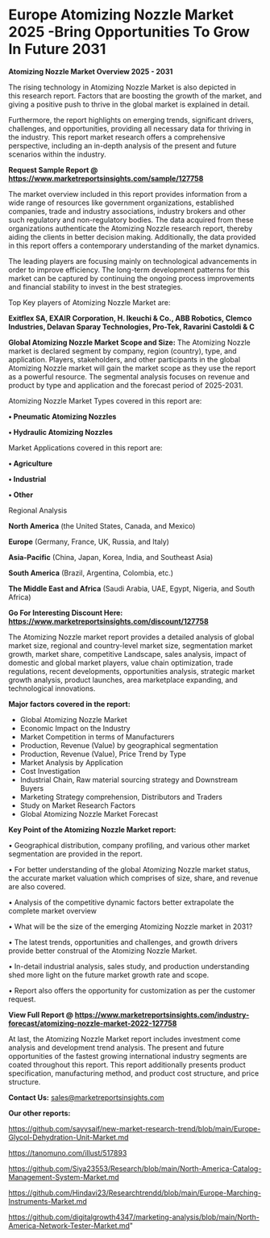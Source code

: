 # Europe Atomizing Nozzle Market 2025 -Bring Opportunities To Grow In Future 2031

<Strong> Atomizing Nozzle Market Overview 2025 - 2031</strong>

The rising technology in Atomizing Nozzle Market is also depicted in this research report. Factors that are boosting the growth of the market, and giving a positive push to thrive in the global market is explained in detail.

Furthermore, the report highlights on emerging trends, significant drivers, challenges, and opportunities, providing all necessary data for thriving in the industry. This report market research offers a comprehensive perspective, including an in-depth analysis of the present and future scenarios within the industry.

<strong>Request Sample Report @ <a href=https://www.marketreportsinsights.com/sample/127758>https://www.marketreportsinsights.com/sample/127758</a></strong>

The market overview included in this report provides information from a wide range of resources like government organizations, established companies, trade and industry associations, industry brokers and other such regulatory and non-regulatory bodies. The data acquired from these organizations authenticate the Atomizing Nozzle research report, thereby aiding the clients in better decision making. Additionally, the data provided in this report offers a contemporary understanding of the market dynamics.

The leading players are focusing mainly on technological advancements in order to improve efficiency. The long-term development patterns for this market can be captured by continuing the ongoing process improvements and financial stability to invest in the best strategies.

Top Key players of Atomizing Nozzle Market are:

<strong>Exitflex SA, EXAIR Corporation, H. Ikeuchi & Co., ABB Robotics, Clemco Industries, Delavan Sparay Technologies, Pro-Tek, Ravarini Castoldi & C</strong>

<strong><b>Global Atomizing Nozzle Market Scope and Size:</b></strong>
The Atomizing Nozzle market is declared segment by company, region (country), type, and application. Players, stakeholders, and other participants in the global Atomizing Nozzle market will gain the market scope as they use the report as a powerful resource. The segmental analysis focuses on revenue and product by type and application and the forecast period of 2025-2031.

Atomizing Nozzle Market Types covered in this report are:

<strong>• Pneumatic Atomizing Nozzles

• Hydraulic Atomizing Nozzles</strong>

Market Applications covered in this report are:

<strong>• Agriculture

• Industrial

• Other</strong> 

Regional Analysis

<strong>North America</strong> (the United States, Canada, and Mexico)

<strong>Europe</strong> (Germany, France, UK, Russia, and Italy)

<strong>Asia-Pacific</strong> (China, Japan, Korea, India, and Southeast Asia)

<strong>South America</strong> (Brazil, Argentina, Colombia, etc.)

<strong>The Middle East and Africa</strong> (Saudi Arabia, UAE, Egypt, Nigeria, and South Africa)

<strong>Go For Interesting Discount Here: <a href=https://www.marketreportsinsights.com/discount/127758>https://www.marketreportsinsights.com/discount/127758</a></strong>

The Atomizing Nozzle market report provides a detailed analysis of global market size, regional and country-level market size, segmentation market growth, market share, competitive Landscape, sales analysis, impact of domestic and global market players, value chain optimization, trade regulations, recent developments, opportunities analysis, strategic market growth analysis, product launches, area marketplace expanding, and technological innovations.

<strong><b>Major factors covered in the report:</b></strong>
<ul>
  <li>Global Atomizing Nozzle Market </li>
  <li>Economic Impact on the Industry</li>
  <li>Market Competition in terms of Manufacturers</li>
  <li>Production, Revenue (Value) by geographical segmentation</li>
  <li>Production, Revenue (Value), Price Trend by Type</li>
  <li>Market Analysis by Application</li>
  <li>Cost Investigation</li>
  <li>Industrial Chain, Raw material sourcing strategy and Downstream Buyers</li>
  <li>Marketing Strategy comprehension, Distributors and Traders</li>
  <li>Study on Market Research Factors</li>
  <li>Global Atomizing Nozzle Market Forecast</li>
</ul>

<strong><b>Key Point of the Atomizing Nozzle Market report:</b></strong>

• Geographical distribution, company profiling, and various other market segmentation are provided in the report.

• For better understanding of the global Atomizing Nozzle market status, the accurate market valuation which comprises of size, share, and revenue are also covered.

• Analysis of the competitive dynamic factors better extrapolate the complete market overview

• What will be the size of the emerging Atomizing Nozzle market in 2031?

• The latest trends, opportunities and challenges, and growth drivers provide better construal of the Atomizing Nozzle Market.

• In-detail industrial analysis, sales study, and production understanding shed more light on the future market growth rate and scope.

• Report also offers the opportunity for customization as per the customer request.

<strong><b>View Full Report @ <a href=https://www.marketreportsinsights.com/industry-forecast/atomizing-nozzle-market-2022-127758>https://www.marketreportsinsights.com/industry-forecast/atomizing-nozzle-market-2022-127758</a></b></strong>


At last, the Atomizing Nozzle Market report includes investment come analysis and development trend analysis. The present and future opportunities of the fastest growing international industry segments are coated throughout this report. This report additionally presents product specification, manufacturing method, and product cost structure, and price structure.

<strong>Contact Us:</strong>
sales@marketreportsinsights.com

<strong>Our other reports:</strong>

<a href=https://github.com/sayysaif/new-market-research-trend/blob/main/Europe-Glycol-Dehydration-Unit-Market.md>https://github.com/sayysaif/new-market-research-trend/blob/main/Europe-Glycol-Dehydration-Unit-Market.md</a>

<a href=https://tanomuno.com/illust/517893>https://tanomuno.com/illust/517893</a>

<a href=https://github.com/Siya23553/Research/blob/main/North-America-Catalog-Management-System-Market.md>https://github.com/Siya23553/Research/blob/main/North-America-Catalog-Management-System-Market.md</a>

<a href=https://github.com/Hindavi23/Researchtrendd/blob/main/Europe-Marching-Instruments-Market.md>https://github.com/Hindavi23/Researchtrendd/blob/main/Europe-Marching-Instruments-Market.md</a>

<a href=https://github.com/digitalgrowth4347/marketing-analysis/blob/main/North-America-Network-Tester-Market.md>https://github.com/digitalgrowth4347/marketing-analysis/blob/main/North-America-Network-Tester-Market.md</a>"
